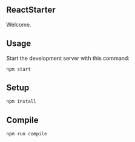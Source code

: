 ReactStarter
---

Welcome.

Usage
---

Start the development server with this command:

```
npm start
```

Setup
---

```
npm install
```

Compile
---

```
npm run compile
```
